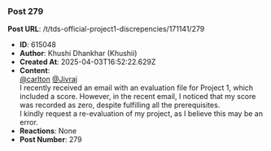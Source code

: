 ### Post 279
**Post URL**: /t/tds-official-project1-discrepencies/171141/279
- **ID**: 615048
- **Author**: Khushi Dhankhar (Khushii)
- **Created At**: 2025-04-03T16:52:22.629Z
- **Content**:  
  <a class="mention" href="/u/carlton">@carlton</a> <a class="mention" href="/u/jivraj">@Jivraj</a><br>
I recently received an email with an evaluation file for Project 1, which included a score. However, in the recent email, I noticed that my score was recorded as zero, despite fulfilling all the prerequisites.<br>
I kindly request a re-evaluation of my project, as I believe this may be an error.
- **Reactions**: None
- **Post Number**: 279

